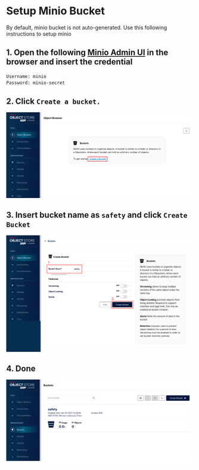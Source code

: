 # Setup Minio Bucket

By default, minio bucket is not auto-generated. Use this following instructions to setup minio

## 1. Open the following [Minio Admin UI](http://localhost:9001) in the browser and insert the credential

```bash
Username: minio
Password: minio-secret
```

## 2. Click `Create a bucket.`

![MinIO-Console1.png](/assets/minio/MinIO-Console1.png)

## 3. Insert bucket name as `safety` and click `Create Bucket`

![MinIO-Console2.png](/assets/minio/MinIO-Console2.png)

## 4. Done

![MinIO-Console3.png](/assets/minio/MinIO-Console3.png)
